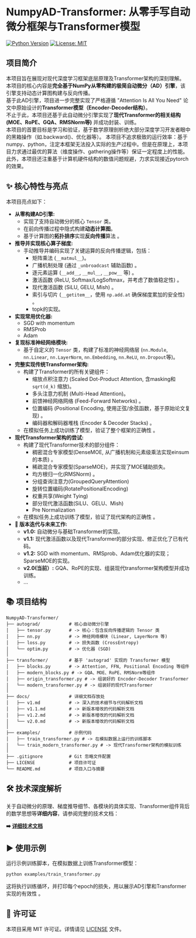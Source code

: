 # NumpyAD-Transformer: 从零手写自动微分框架与Transformer模型

[![Python Version](https://img.shields.io/badge/Python-3.8%2B-blue.svg)](https://www.python.org/)
[![License: MIT](https://img.shields.io/badge/License-MIT-yellow.svg)](https://opensource.org/licenses/MIT)

## 项目简介

本项目旨在展现对现代深度学习框架底层原理及Transformer架构的深刻理解。  
本项目的核心内容是**完全基于NumPy从零构建的极简自动微分（AD）引擎**，该引擎支持动态计算图构建与反向传播。  
基于此AD引擎，项目进一步完整实现了严格遵循 "Attention Is All You Need" 论文中原始设计的**Transformer模型（Encoder-Decoder结构）**。  
不止于此，本项目还基于此自动微分引擎实现了**现代Transformer的相关结构(MOE、RoPE、GQA、RMSNorm等)** 并成功封装、训练。    
本项目的首要目标是学习和验证，基于数学原理剖析绝大部分深度学习开发者眼中的黑箱操作（如.backward()、优化器等）。
本项目不追求极致的运行效率：基于numpy、python，注定本框架无法投入实际的生产过程中。但是在原理上，本项目力求通过最优的算法（维度操作、gathering操作等）保证一定程度上的性能。此外，本项目还注重基于计算机硬件结构的数值问题规避，力求实现接近pytorch的效果。

## ✨ 核心特性与亮点

本项目亮点如下：

* **从零构建AD引擎:**
    * 实现了支持自动微分的核心 `Tensor` 类。
    * 在前向传播过程中隐式构建**动态计算图**。
    * 基于计算图的**拓扑排序**实现**反向传播**算法 。
* **推导并实现核心算子梯度:**
    * 手动推导并编码实现了关键运算的反向传播逻辑，包括：
        * 矩阵乘法 (`__matmul__`)。
        * 广播机制处理 (通过 `_unbroadcast` 辅助函数) 。
        * 逐元素运算 (`__add__`, `__mul__`, `__pow__` 等) 。
        * 激活函数 (ReLU, Softmax/LogSoftmax，并考虑了数值稳定性) 。
        * 现代激活函数 (SiLU, GELU, Mish) 。
        * 索引与切片 (`__getitem__`，使用 `np.add.at` 确保梯度累加的安全性) 。
        * topk的实现。
* **实现常用优化器:**
    * SGD with momentum
    * RMSProb
    * Adam
* **复现标准神经网络模块:**
    * 基于自定义的 `Tensor` 类，构建了标准的神经网络层 (`nn.Module`, `nn.Linear`, `nn.LayerNorm`, `nn.Embedding`, `nn.ReLU`, `nn.Dropout`等)。
* **完整实现传统Transformer架构:**
    * 构建了Transformer的所有关键组件：
        * 缩放点积注意力 (Scaled Dot-Product Attention, 含masking和 `sqrt(d_k)` 缩放)。
        * 多头注意力机制 (Multi-Head Attention)。
        * 前馈神经网络网络 (Feed-Forward Networks) 。
        * 位置编码 (Positional Encoding, 使用正弦/余弦函数，基于原始论文复现) 。
        * 编码器和解码器堆栈 (Encoder & Decoder Stacks) 。
    * 在模拟任务上成功训练了模型，验证了整个框架的正确性 。
* **现代Transformer架构的尝试:**
    * 构建了现代Transformer技术的部分组件：
        * 稠密混合专家模型(DenseMOE, 从广播机制和元素级乘法实现einsum的本质) 。
        * 稀疏混合专家模型(SparseMOE)，并实现了MOE辅助损失。
        * 均方根归一化(RMSNorm) 。
        * 分组查询注意力(GroupedQueryAttention)
        * 旋转位置编码(RotatePositionalEncoding)
        * 权重共享(Weight Tying)
        * 部分现代激活函数(SiLU、GELU、Mish)
        * Pre Normalization
    * 在模拟任务上成功训练了模型，验证了现代架构的正确性 。
* **🚀 版本迭代与未来工作:**
    * **v1.0:** 自动微分与基础Transformer的实现。
    * **v1.1:** 现代激活函数以及现代Transformer的部分实现、修正优化了已有代码。
    * **v1.2:** SGD with momentum、RMSprob、Adam优化器的实现；SparseMOE的实现。
    * **v2.0(当前）:** GQA、RoPE的实现、组装现代transformer架构模型并成功训练。
    * ...
## 📚 项目结构

```
NumpyAD-Transformer/
├── autograd/           # 核心自动微分引擎
│   ├── tensor.py       # -> 核心：包含反向传播逻辑的 Tensor 类
│   ├── nn.py           # -> 神经网络模块 (Linear, LayerNorm 等)
│   ├── loss.py         # -> 损失函数 (CrossEntropy)
│   └── optim.py        # -> 优化器 (SGD)
│
├── transformer/        # 基于 'autograd' 实现的 Transformer 模型
│   ├── blocks.py       # -> Attention, FFN, Positional Encoding 等组件
│   ├── modern_blocks.py # -> GQA、MOE、RoPE、RMSNorm等组件
│   ├── origin_transformer.py # -> 组装好的 Encoder-Decoder Transformer
│   └── modern_transformer.py # -> 组装好的现代Transformer
│
├── docs/               # 详细文档存放处
│   ├── v1.md           # -> 深入的技术细节与代码解析文档
│   ├── v1.1.md         # -> 新版本增改的代码解析文档
│   ├── v1.2.md         # -> 新版本增改的代码解析文档
│   └── v2.0.md         # -> 新版本增改的代码解析文档
│
├── examples/           # 示例代码
│   ├── train_transformer.py # -> 在模拟数据上运行的训练脚本
│   └── train_modern_transformer.py # -> 现代Transformer架构的模拟训练
│
├── .gitignore          # Git 忽略文件配置
├── LICENSE             # 项目许可证
└── README.md           # 项目入口与摘要
```

## 🛠️ 技术深度解析

关于自动微分的原理、梯度推导细节、各模块的具体实现、Transformer组件背后的数学思想等**详细内容**，请参阅完整的技术文档：

**➡️ [详细技术文档](./docs)**

## ▶️ 使用示例

运行示例训练脚本，在模拟数据上训练Transformer模型：

```bash
python examples/train_transformer.py
```

这将执行训练循环，并打印每个epoch的损失，用以展示AD引擎和Transformer实现的有效性 。

## 📜 许可证

本项目采用 MIT 许可证。详情请见 [LICENSE](./LICENSE) 文件。
